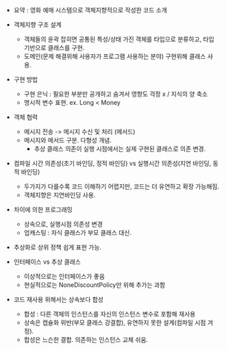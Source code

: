 * 요약 : 영화 예매 시스템으로 객체지향적으로 작성한 코드 소개

* 객체지향 구조 설계
	* 객체들의 윤곽 잡히면 공통된 특성/상태 가진 객체를 타입으로 분류하고, 타입 기반으로 클래스를 구현.
	* 도메인(문제 해결위해 사용자가 프로그램 사용하는 분야) 구현위해 클래스 사용.

* 구현 방법
	* 구현 은닉 : 필요한 부분만 공개하고 숨겨서 영향도 걱정 x / 지식의 양 축소
	* 명시적 변수 표현. ex. Long < Money

* 객체 협력
	* 메시지 전송 -> 메시지 수신 및 처리 (메서드)
	* 메시지와 메서드 구분. 다형성 개념.
		* 추상 클래스 의존이 실행 시점에서는 실제 구현된 클래스로 의존 변경.

* 컴파일 시간 의존성(초기 바인딩, 정적 바인딩) vs 실행시간 의존성(지연 바인딩, 동적 바인딩)
	* 두가지가 다를수록 코드 이해하기 어렵지만, 코드는 더 유연하고 확장 가능해짐.
	* 객체지향은 지연바인딩 사용.

* 차이에 의한 프로그래밍
	* 상속으로, 실행시점 의존성 변경
	* 업캐스팅 : 자식 클래스가 부모 클래스 대신.

* 추상화로 상위 정책 쉽게 표현 가능.

* 인터페이스 vs 추상 클래스
	* 이상적으로는 인터페이스가 좋음
	* 현실적으로는 NoneDiscountPolicy만 위해 추가는 과함

* 코드 재사용 위해서는 상속보다 합성
	* 합성 : 다른 객체의 인스턴스를 자신의 인스턴스 변수로 포함해 재사용
	* 상속은 캡슐화 위반(부모 클래스 강결합), 유연하지 못한 설계(컴파일 시점 겨정).
	* 합성은 느슨한 결합. 의존하는 인스턴스 교체 쉬움.